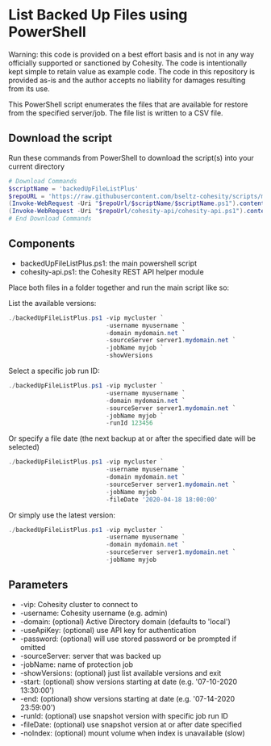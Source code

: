 # List Backed Up Files using PowerShell

Warning: this code is provided on a best effort basis and is not in any way officially supported or sanctioned by Cohesity. The code is intentionally kept simple to retain value as example code. The code in this repository is provided as-is and the author accepts no liability for damages resulting from its use.

This PowerShell script enumerates the files that are available for restore from the specified server/job. The file list is written to a CSV file.

## Download the script

Run these commands from PowerShell to download the script(s) into your current directory

```powershell
# Download Commands
$scriptName = 'backedUpFileListPlus'
$repoURL = 'https://raw.githubusercontent.com/bseltz-cohesity/scripts/master/powershell'
(Invoke-WebRequest -Uri "$repoUrl/$scriptName/$scriptName.ps1").content | Out-File "$scriptName.ps1"; (Get-Content "$scriptName.ps1") | Set-Content "$scriptName.ps1"
(Invoke-WebRequest -Uri "$repoUrl/cohesity-api/cohesity-api.ps1").content | Out-File cohesity-api.ps1; (Get-Content cohesity-api.ps1) | Set-Content cohesity-api.ps1
# End Download Commands
```

## Components

* backedUpFileListPlus.ps1: the main powershell script
* cohesity-api.ps1: the Cohesity REST API helper module

Place both files in a folder together and run the main script like so:

List the available versions:

```powershell
./backedUpFileListPlus.ps1 -vip mycluster `
                           -username myusername `
                           -domain mydomain.net `
                           -sourceServer server1.mydomain.net `
                           -jobName myjob `
                           -showVersions
```

Select a specific job run ID:

```powershell
./backedUpFileListPlus.ps1 -vip mycluster `
                           -username myusername `
                           -domain mydomain.net `
                           -sourceServer server1.mydomain.net `
                           -jobName myjob `
                           -runId 123456
```

Or specify a file date (the next backup at or after the specified date will be selected)

```powershell
./backedUpFileListPlus.ps1 -vip mycluster `
                           -username myusername `
                           -domain mydomain.net `
                           -sourceServer server1.mydomain.net `
                           -jobName myjob `
                           -fileDate '2020-04-18 18:00:00'
```

Or simply use the latest version:

```powershell
./backedUpFileListPlus.ps1 -vip mycluster `
                           -username myusername `
                           -domain mydomain.net `
                           -sourceServer server1.mydomain.net `
                           -jobName myjob
```

## Parameters

* -vip: Cohesity cluster to connect to
* -username: Cohesity username (e.g. admin)
* -domain: (optional) Active Directory domain (defaults to 'local')
* -useApiKey: (optional) use API key for authentication
* -password: (optional) will use stored password or be prompted if omitted
* -sourceServer: server that was backed up
* -jobName: name of protection job
* -showVersions: (optional) just list available versions and exit
* -start: (optional) show versions starting at date (e.g. '07-10-2020 13:30:00')
* -end: (optional) show versions starting at date (e.g. '07-14-2020 23:59:00')
* -runId: (optional) use snapshot version with specific job run ID
* -fileDate: (optional) use snapshot version at or after date specified
* -noIndex: (optional) mount volume when index is unavailable (slow)
